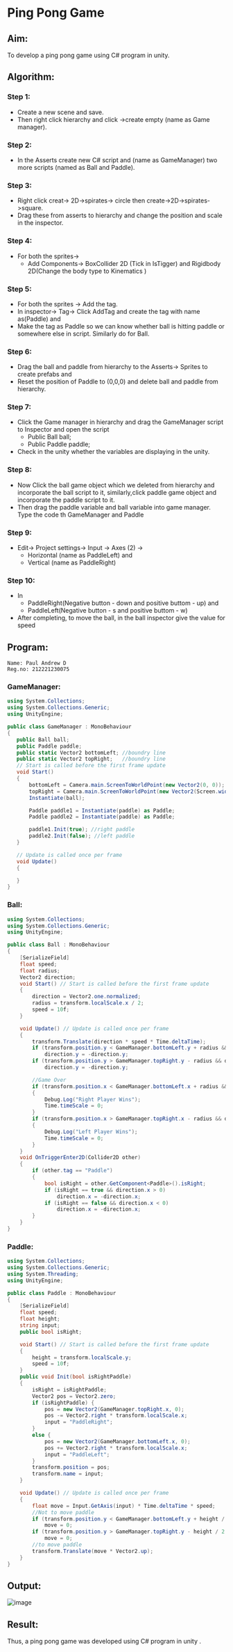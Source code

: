 # Ping Pong Game

## Aim:
To develop a ping pong game using C# program in unity.

## Algorithm:
### Step 1:
* Create a new scene and save. 
* Then right click hierarchy and click ->create empty (name as Game manager).
### Step 2:
* In the Asserts create new C# script and (name as GameManager) two more scripts (named as Ball and Paddle).
### Step 3:
* Right click creat-> 2D->spirates-> circle then create->2D->spirates->square. 
* Drag these from asserts to hierarchy and change the position and scale in the inspector.
### Step 4:
* For both the sprites->
	- Add Components-> BoxCollider 2D (Tick in IsTigger) and Rigidbody 2D(Change the body type to Kinematics )
### Step 5:
* For both the sprites -> Add the tag. 
* In inspector-> Tag-> Click AddTag and create the tag with name as(Paddle) and
* Make the tag as Paddle so we can know whether ball is hitting paddle or somewhere else in script. Similarly do for Ball.
### Step 6:
* Drag the ball and paddle from hierarchy to the Asserts-> Sprites to create prefabs and 
* Reset the position of Paddle to (0,0,0) and delete ball and paddle from hierarchy.
### Step 7:
* Click the Game manager in hierarchy and drag the GameManager script to Inspector and open the script
	- Public Ball ball;
	- Public Paddle paddle;
* Check in the unity whether the variables are displaying in the unity.
### Step 8:
* Now Click the ball game object which we deleted from hierarchy and incorporate the ball script to it, similarly,click paddle game object and incorporate the paddle script to it. 
* Then drag the paddle variable and ball variable into game manager.
Type the code th GameManager and Paddle
### Step 9:
* Edit-> Project settings-> Input -> Axes (2) -> 
	 - Horizontal (name as PaddleLeft) and 
     - Vertical (name as PaddleRight)
### Step 10:
* In
	- PaddleRight(Negative button - down and positive buttom - up) and
    - PaddleLeft(Negative button - s and positive buttom - w)
* After completing, to move the ball, in the ball inspector give the value for speed
 

 ## Program:
 ```
 Name: Paul Andrew D
 Reg.no: 212221230075
 ```
 ### GameManager:
 ```c#
using System.Collections;
using System.Collections.Generic;
using UnityEngine;

public class GameManager : MonoBehaviour
{
    public Ball ball;
    public Paddle paddle;
    public static Vector2 bottomLeft; //boundry line
    public static Vector2 topRight;   //boundry line
    // Start is called before the first frame update
    void Start()
    {
        bottomLeft = Camera.main.ScreenToWorldPoint(new Vector2(0, 0));
        topRight = Camera.main.ScreenToWorldPoint(new Vector2(Screen.width, Screen.height));
        Instantiate(ball);

        Paddle paddle1 = Instantiate(paddle) as Paddle;
        Paddle paddle2 = Instantiate(paddle) as Paddle;

        paddle1.Init(true); //right paddle
        paddle2.Init(false); //left paddle
    }

    // Update is called once per frame
    void Update()
    {

    }
}
```
 
### Ball:
```c#
using System.Collections;
using System.Collections.Generic;
using UnityEngine;

public class Ball : MonoBehaviour
{
    [SerializeField]
    float speed;
    float radius;
    Vector2 direction;
    void Start() // Start is called before the first frame update
    {
        direction = Vector2.one.normalized;
        radius = transform.localScale.x / 2;
        speed = 10f;
    }

    void Update() // Update is called once per frame
    {
        transform.Translate(direction * speed * Time.deltaTime);
        if (transform.position.y < GameManager.bottomLeft.y + radius && direction.y < 0)
            direction.y = -direction.y;
        if (transform.position.y > GameManager.topRight.y - radius && direction.y > 0)
            direction.y = -direction.y;

        //Game Over
        if (transform.position.x < GameManager.bottomLeft.x + radius && direction.x < 0)
        {
            Debug.Log("Right Player Wins");
            Time.timeScale = 0;
        }
        if (transform.position.x > GameManager.topRight.x - radius && direction.x > 0)
        {
            Debug.Log("Left Player Wins");
            Time.timeScale = 0;
        }
    }
    void OnTriggerEnter2D(Collider2D other)
    {
        if (other.tag == "Paddle")
        {
            bool isRight = other.GetComponent<Paddle>().isRight;
            if (isRight == true && direction.x > 0)
                direction.x = -direction.x;
            if (isRight == false && direction.x < 0)
                direction.x = -direction.x;
        }
    }
}
```

### Paddle:
```c#
using System.Collections;
using System.Collections.Generic;
using System.Threading;
using UnityEngine;

public class Paddle : MonoBehaviour
{
    [SerializeField]
    float speed;
    float height;
    string input;
    public bool isRight;

    void Start() // Start is called before the first frame update
    {
        height = transform.localScale.y;
        speed = 10f;
    }
    public void Init(bool isRightPaddle)
    {
        isRight = isRightPaddle;
        Vector2 pos = Vector2.zero;
        if (isRightPaddle) {
            pos = new Vector2(GameManager.topRight.x, 0);
            pos -= Vector2.right * transform.localScale.x;
            input = "PaddleRight";
        }
        else {
            pos = new Vector2(GameManager.bottomLeft.x, 0);
            pos += Vector2.right * transform.localScale.x;
            input = "PaddleLeft";
        }
        transform.position = pos;
        transform.name = input;
    }

    void Update() // Update is called once per frame
    {
        float move = Input.GetAxis(input) * Time.deltaTime * speed;
        //Not to move paddle
        if (transform.position.y < GameManager.bottomLeft.y + height / 2 && move < 0)  
            move = 0;
        if (transform.position.y > GameManager.topRight.y - height / 2 && move > 0)
            move = 0;
        //to move paddle
        transform.Translate(move * Vector2.up);     
    }
}
```

 ## Output:
 
![image](./ot1.png)


 ## Result:

Thus, a ping pong game was developed using C# program in unity .
